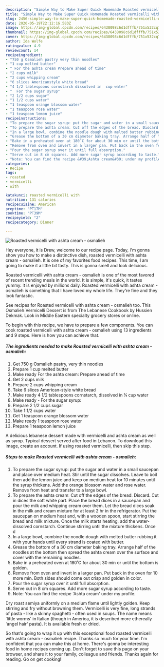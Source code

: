 ```yaml
---
description: "Simple Way to Make Super Quick Homemade Roasted vermicelli with ashta cream - osmalieh"
title: "Simple Way to Make Super Quick Homemade Roasted vermicelli with ashta cream - osmalieh"
slug: 2456-simple-way-to-make-super-quick-homemade-roasted-vermicelli-with-ashta-cream-osmalieh
date: 2020-05-19T22:12:16.583Z
image: https://img-global.cpcdn.com/recipes/6438098c6d1dfffb/751x532cq70/roasted-vermicelli-with-ashta-cream-osmalieh-recipe-main-photo.jpg
thumbnail: https://img-global.cpcdn.com/recipes/6438098c6d1dfffb/751x532cq70/roasted-vermicelli-with-ashta-cream-osmalieh-recipe-main-photo.jpg
cover: https://img-global.cpcdn.com/recipes/6438098c6d1dfffb/751x532cq70/roasted-vermicelli-with-ashta-cream-osmalieh-recipe-main-photo.jpg
author: Ida Wolfe
ratingvalue: 4.9
reviewcount: 14
recipeingredient:
- "750 g Osmalieh pastry very thin noodles"
- "1 cup melted butter"
- " For the ashta cream Prepare ahead of time"
- "2 cups milk"
- "2 cups whipping cream"
- "6 slices Americanstyle white bread"
- "4 1/2 tablespoons cornstarch dissolved in  cup water"
- "  For the sugar syrup"
- "2 1/2 cups sugar"
- "1 1/2 cups water"
- "1 teaspoon orange blossom water"
- "1 teaspoon rose water"
- "1 teaspoon lemon juice"
recipeinstructions:
- "To prepare the sugar syrup: put the sugar and water in a small saucepan and place over medium heat. Stir until the sugar dissolves. Leave to boil then add the lemon juice and keep on medium heat for 10 minutes until the syrup thickens. Add the orange blossom water and rose water. Remove from heat and transfer to a large bowl."
- "To prepare the ashta cream: Cut off the edges of the bread. Discard. Cut in dices the soft white part. Place the bread dices in a saucepan and pour the milk and whipping cream over them. Let the bread dices soak in the milk and cream mixture for at least 2 hr in the refrigerator. Put the saucepan on medium heat and, with a wooden spoon, start stirring the bread and milk mixture. Once the milk starts heating, add the water-dissolved cornstarch. Continue stirring until the mixture thickens. Once d"
- "In a large bowl, combine the noodle dough with melted butter rubbing it with your hands until every strand is coated with butter."
- "Grease the bottom of a 30 cm diameter baking tray. Arrange half of the noodles at the bottom then spread the ashta cream over the surface and cover with the remaining noodles."
- "Bake in a preheated oven at 180˚C for about 30 min or until the bottom is golden."
- "Remove from oven and invert in a larger pan. Put back in the oven for 10 more min. Both sides should come out crisp and golden in color."
- "Pour the sugar syrup over it until full absorption."
- "Serve cut in 8 cm squares. Add more sugar syrup according to taste."
- "Note: You can find the recipe &#39;Ashta cream&#39; under my profile."
categories:
- Recipe
tags:
- roasted
- vermicelli
- with

katakunci: roasted vermicelli with 
nutrition: 131 calories
recipecuisine: American
preptime: "PT17M"
cooktime: "PT39M"
recipeyield: "2"
recipecategory: Dinner

---
```



![Roasted vermicelli with ashta cream - osmalieh](https://img-global.cpcdn.com/recipes/6438098c6d1dfffb/751x532cq70/roasted-vermicelli-with-ashta-cream-osmalieh-recipe-main-photo.jpg)

Hey everyone, it is Drew, welcome to our recipe page. Today, I'm gonna show you how to make a distinctive dish, roasted vermicelli with ashta cream - osmalieh. It is one of my favorites food recipes. This time, I am going to make it a little bit tasty. This is gonna smell and look delicious.

Roasted vermicelli with ashta cream - osmalieh is one of the most favored of recent trending meals in the world. It is simple, it's quick, it tastes yummy. It is enjoyed by millions daily. Roasted vermicelli with ashta cream - osmalieh is something that I have loved my whole life. They're fine and they look fantastic.

See recipes for Roasted vermicelli with ashta cream - osmalieh too. This Osmalieh Vermicelli Dessert is from The Lebanese Cookbook by Hussien Dekmak. Look in Middle Eastern specialty grocery stores or online.


To begin with this recipe, we have to prepare a few components. You can cook roasted vermicelli with ashta cream - osmalieh using 13 ingredients and 9 steps. Here is how you can achieve that.

<!--inarticleads1-->

##### The ingredients needed to make Roasted vermicelli with ashta cream - osmalieh:

1. Get 750 g Osmalieh pastry, very thin noodles
1. Prepare 1 cup melted butter
1. Make ready  For the ashta cream: Prepare ahead of time
1. Get 2 cups milk
1. Prepare 2 cups whipping cream
1. Take 6 slices American-style white bread
1. Make ready 4 1/2 tablespoons cornstarch, dissolved in ¼ cup water
1. Make ready  - For the sugar syrup:
1. Prepare 2 1/2 cups sugar
1. Take 1 1/2 cups water
1. Get 1 teaspoon orange blossom water
1. Make ready 1 teaspoon rose water
1. Prepare 1 teaspoon lemon juice


A delicious lebanese dessert made with vermicelli and ashta cream as well as syrop. Typical dessert served after food in Lebanon. To download this image, create an account. If using roasted vermicelli, then skip this step. 

<!--inarticleads2-->

##### Steps to make Roasted vermicelli with ashta cream - osmalieh:

1. To prepare the sugar syrup: put the sugar and water in a small saucepan and place over medium heat. Stir until the sugar dissolves. Leave to boil then add the lemon juice and keep on medium heat for 10 minutes until the syrup thickens. Add the orange blossom water and rose water. Remove from heat and transfer to a large bowl.
1. To prepare the ashta cream: Cut off the edges of the bread. Discard. Cut in dices the soft white part. Place the bread dices in a saucepan and pour the milk and whipping cream over them. Let the bread dices soak in the milk and cream mixture for at least 2 hr in the refrigerator. Put the saucepan on medium heat and, with a wooden spoon, start stirring the bread and milk mixture. Once the milk starts heating, add the water-dissolved cornstarch. Continue stirring until the mixture thickens. Once d
1. In a large bowl, combine the noodle dough with melted butter rubbing it with your hands until every strand is coated with butter.
1. Grease the bottom of a 30 cm diameter baking tray. Arrange half of the noodles at the bottom then spread the ashta cream over the surface and cover with the remaining noodles.
1. Bake in a preheated oven at 180˚C for about 30 min or until the bottom is golden.
1. Remove from oven and invert in a larger pan. Put back in the oven for 10 more min. Both sides should come out crisp and golden in color.
1. Pour the sugar syrup over it until full absorption.
1. Serve cut in 8 cm squares. Add more sugar syrup according to taste.
1. Note: You can find the recipe &#39;Ashta cream&#39; under my profile.


Dry roast semiya uniformly on a medium flame until lightly golden. Keep stirring and fry without browning them. Vermicelli is very fine, long strands of pasta - like a skinny spaghetti - often used in soups. The name means &#39;little worms&#39; in Italian (though in America, it is described more ethereally &#39;angel hair&#39; pasta). It is available fresh or dried. 

So that's going to wrap it up with this exceptional food roasted vermicelli with ashta cream - osmalieh recipe. Thanks so much for your time. I'm confident that you can make this at home. There's gonna be interesting food in home recipes coming up. Don't forget to save this page on your browser, and share it to your family, colleague and friends. Thanks again for reading. Go on get cooking!
